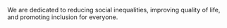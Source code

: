 We are dedicated to reducing social inequalities, improving quality of life, and promoting inclusion for everyone.
